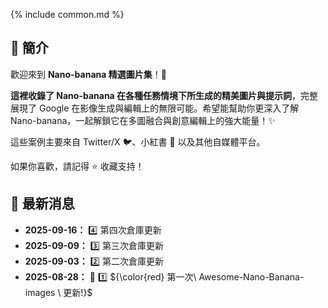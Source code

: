 {% include common.md %}


## 🍌 簡介

歡迎來到 **Nano-banana 精選圖片集**！🤗  

**這裡收錄了 Nano-banana 在各種任務情境下所生成的精美圖片與提示詞**，完整展現了 Google 在影像生成與編輯上的無限可能。希望能幫助你更深入了解 Nano-banana，一起解鎖它在多圖融合與創意編輯上的強大能量！✨

這些案例主要來自 Twitter/X 🐦、小紅書 📕 以及其他自媒體平台。  

如果你喜歡，請記得 ⭐ 收藏支持！

## 📰 最新消息

- **2025-09-16：** 4️⃣ 第四次倉庫更新  
- **2025-09-09：** 3️⃣ 第三次倉庫更新  
- **2025-09-03：** 2️⃣ 第二次倉庫更新  
- **2025-08-28：** 🎉 1️⃣ ${\color{red} 第一次\ Awesome-Nano-Banana-images \ 更新!}$


